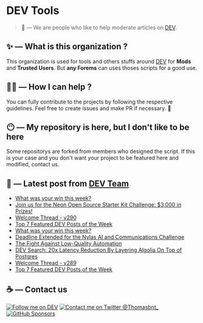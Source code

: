 # DEV Tools

> 🔧 — We are people who like to help moderate articles on [DEV](https://dev.to).

## ✨ — What is this organization ?

This organization is used for tools and others stuffs around [DEV](https://dev.to) for **Mods** and **Trusted Users**. But __any Forems__ can uses thoses scripts for a good use.


## 💪🏼 — How I can help ?

You can fully contribute to the projects by following the respective guidelines. Feel free to create issues and make PR if necessary. 🎉

## 😶 — My repository is here, but I don't like to be here

Some repositorys are forked from members who designed the script. If this is your case and you don't want your project to be featured here and modified, contact us.

## 📝 — Latest post from [DEV Team](https://dev.to/devteam)

<!-- BLOG-POST-LIST:START -->
- [What was your win this week?](https://dev.to/devteam/what-was-your-win-this-week-4hil)
- [Join us for the Neon Open Source Starter Kit Challenge: $3,000 in Prizes!](https://dev.to/devteam/join-us-for-the-neon-open-source-starter-kit-challenge-3000-in-prizes-3oe2)
- [Welcome Thread - v290](https://dev.to/devteam/welcome-thread-v290-g2k)
- [Top 7 Featured DEV Posts of the Week](https://dev.to/devteam/top-7-featured-dev-posts-of-the-week-k9b)
- [What was your win this week?](https://dev.to/devteam/what-was-your-win-this-week-41l0)
- [Deadline Extended for the Nylas AI and Communications Challenge](https://dev.to/devteam/deadline-extended-for-the-nylas-ai-and-communications-challenge-3h1j)
- [The Fight Against Low-Quality Automation](https://dev.to/devteam/the-fight-against-low-quality-automation-3p7f)
- [DEV Search: 20x Latency Reduction By Layering Algolia On Top of Postgres](https://dev.to/devteam/dev-search-20x-latency-reduction-by-layering-algolia-on-top-of-postgres-3845)
- [Welcome Thread - v289](https://dev.to/devteam/welcome-thread-v289-2ep7)
- [Top 7 Featured DEV Posts of the Week](https://dev.to/devteam/top-7-featured-dev-posts-of-the-week-3hng)
<!-- BLOG-POST-LIST:END -->


## ☕ — Contact us

[![Follow me on DEV](https://img.shields.io/badge/dev.to-%2308090A.svg?&style=for-the-badge&logo=dev.to&logoColor=white&alt=devto)](https://dev.to/thomasbnt)
[![Contact me on Twitter @Thomasbnt_](https://img.shields.io/badge/Contact%20me%20on%20Twitter-%231DA1F2.svg?&style=for-the-badge&logo=twitter&logoColor=white&alt=twitter)](https://twitter.com/messages/1142357270-1142357270?text=Hello,%20I%20contact%20you%20from%20devtotools%20&recipient_id=1142357270) [![GitHub Sponsors](https://img.shields.io/badge/Sponsor%20me-%23EA54AE.svg?&style=for-the-badge&logo=github-sponsors&logoColor=white)](https://github.com/sponsors/thomasbnt)


